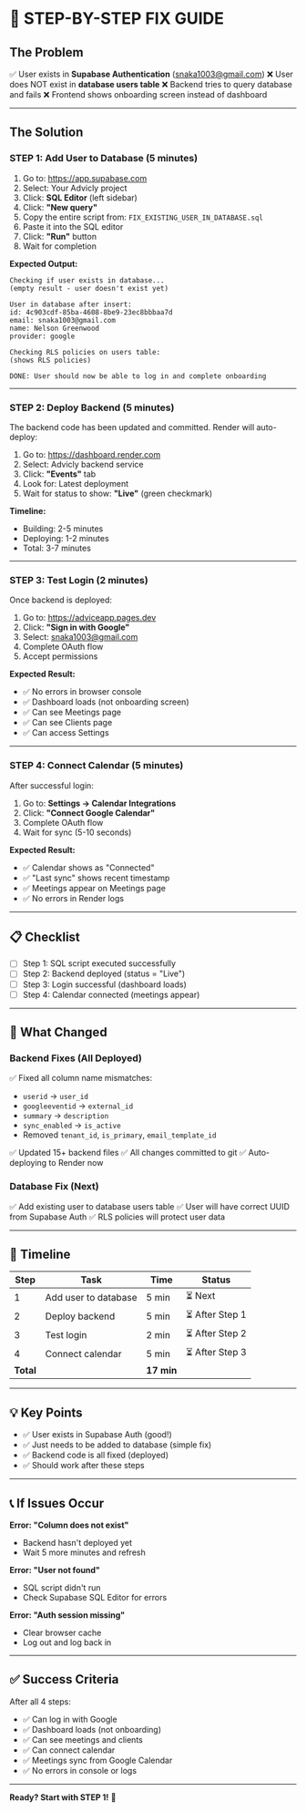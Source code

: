 # 🔧 STEP-BY-STEP FIX GUIDE

## The Problem

✅ User exists in **Supabase Authentication** (snaka1003@gmail.com)
❌ User does NOT exist in **database users table**
❌ Backend tries to query database and fails
❌ Frontend shows onboarding screen instead of dashboard

---

## The Solution

### **STEP 1: Add User to Database (5 minutes)**

1. Go to: https://app.supabase.com
2. Select: Your Advicly project
3. Click: **SQL Editor** (left sidebar)
4. Click: **"New query"**
5. Copy the entire script from: `FIX_EXISTING_USER_IN_DATABASE.sql`
6. Paste it into the SQL editor
7. Click: **"Run"** button
8. Wait for completion

**Expected Output:**
```
Checking if user exists in database...
(empty result - user doesn't exist yet)

User in database after insert:
id: 4c903cdf-85ba-4608-8be9-23ec8bbbaa7d
email: snaka1003@gmail.com
name: Nelson Greenwood
provider: google

Checking RLS policies on users table:
(shows RLS policies)

DONE: User should now be able to log in and complete onboarding
```

---

### **STEP 2: Deploy Backend (5 minutes)**

The backend code has been updated and committed. Render will auto-deploy:

1. Go to: https://dashboard.render.com
2. Select: Advicly backend service
3. Click: **"Events"** tab
4. Look for: Latest deployment
5. Wait for status to show: **"Live"** (green checkmark)

**Timeline:**
- Building: 2-5 minutes
- Deploying: 1-2 minutes
- Total: 3-7 minutes

---

### **STEP 3: Test Login (2 minutes)**

Once backend is deployed:

1. Go to: https://adviceapp.pages.dev
2. Click: **"Sign in with Google"**
3. Select: snaka1003@gmail.com
4. Complete OAuth flow
5. Accept permissions

**Expected Result:**
- ✅ No errors in browser console
- ✅ Dashboard loads (not onboarding screen)
- ✅ Can see Meetings page
- ✅ Can see Clients page
- ✅ Can access Settings

---

### **STEP 4: Connect Calendar (5 minutes)**

After successful login:

1. Go to: **Settings → Calendar Integrations**
2. Click: **"Connect Google Calendar"**
3. Complete OAuth flow
4. Wait for sync (5-10 seconds)

**Expected Result:**
- ✅ Calendar shows as "Connected"
- ✅ "Last sync" shows recent timestamp
- ✅ Meetings appear on Meetings page
- ✅ No errors in Render logs

---

## 📋 Checklist

- [ ] Step 1: SQL script executed successfully
- [ ] Step 2: Backend deployed (status = "Live")
- [ ] Step 3: Login successful (dashboard loads)
- [ ] Step 4: Calendar connected (meetings appear)

---

## 🎯 What Changed

### **Backend Fixes (All Deployed)**

✅ Fixed all column name mismatches:
- `userid` → `user_id`
- `googleeventid` → `external_id`
- `summary` → `description`
- `sync_enabled` → `is_active`
- Removed `tenant_id`, `is_primary`, `email_template_id`

✅ Updated 15+ backend files
✅ All changes committed to git
✅ Auto-deploying to Render now

### **Database Fix (Next)**

✅ Add existing user to database users table
✅ User will have correct UUID from Supabase Auth
✅ RLS policies will protect user data

---

## 🚀 Timeline

| Step | Task | Time | Status |
|------|------|------|--------|
| 1 | Add user to database | 5 min | ⏳ Next |
| 2 | Deploy backend | 5 min | ⏳ After Step 1 |
| 3 | Test login | 2 min | ⏳ After Step 2 |
| 4 | Connect calendar | 5 min | ⏳ After Step 3 |
| **Total** | | **17 min** | |

---

## 💡 Key Points

- ✅ User exists in Supabase Auth (good!)
- ✅ Just needs to be added to database (simple fix)
- ✅ Backend code is all fixed (deployed)
- ✅ Should work after these steps

---

## 📞 If Issues Occur

**Error: "Column does not exist"**
- Backend hasn't deployed yet
- Wait 5 more minutes and refresh

**Error: "User not found"**
- SQL script didn't run
- Check Supabase SQL Editor for errors

**Error: "Auth session missing"**
- Clear browser cache
- Log out and log back in

---

## ✅ Success Criteria

After all 4 steps:
- ✅ Can log in with Google
- ✅ Dashboard loads (not onboarding)
- ✅ Can see meetings and clients
- ✅ Can connect calendar
- ✅ Meetings sync from Google Calendar
- ✅ No errors in console or logs

---

**Ready? Start with STEP 1!** 🚀

